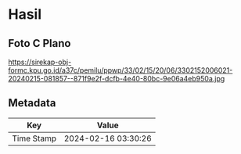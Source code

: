 # Hasil

## Foto C Plano

https://sirekap-obj-formc.kpu.go.id/a37c/pemilu/ppwp/33/02/15/20/06/3302152006021-20240215-081857--871f9e2f-dcfb-4e40-80bc-9e06a4eb950a.jpg


## Metadata

| Key        | Value               |
| ---------- | ------------------- |
| Time Stamp | 2024-02-16 03:30:26 |




